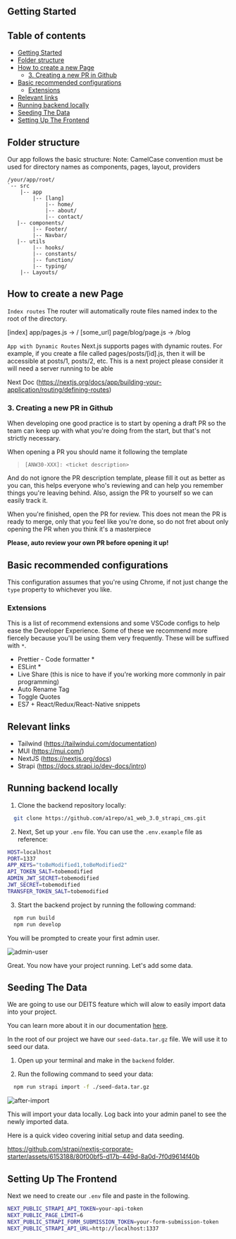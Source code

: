 ## Getting Started

## Table of contents

- [Getting Started](#getting-started)
- [Folder structure](#folder-structure)
- [How to create a new Page](#how-to-create-a-new-page)
  - [3. Creating a new PR in Github](#3-creating-a-new-pr-in-github)
- [Basic recommended configurations](#basic-recommended-configurations)
  - [Extensions](#extensions)
- [Relevant links](#relevant-links)
- [Running backend locally](#running-backend-locally)
- [Seeding The Data](#seeding-the-data)
- [Setting Up The Frontend](#setting-up-the-frontend)

## Folder structure

Our app follows the basic structure:
Note: CamelCase convention must be used for directory names as components, pages, layout, providers

```
/your/app/root/
`-- src
    |-- app
        |-- [lang]
            |-- home/
            |-- about/
            |-- contact/
   |-- components/
        |-- Footer/
        |-- Navbar/
   |-- utils
        |-- hooks/
        |-- constants/
        |-- function/
        |-- typing/
    |-- Layouts/
```

## How to create a new Page

`Index routes`
The router will automatically route files named index to the root of the directory.

[index] app/pages.js → /
[some_url] page/blog/page.js → /blog

`App with Dynamic Routes`
Next.js supports pages with dynamic routes. For example, if you create a file called pages/posts/[id].js, then it will be accessible at posts/1, posts/2, etc.
This is a next project please consider it will need a server running to be able

Next Doc (https://nextjs.org/docs/app/building-your-application/routing/defining-routes)

### 3. Creating a new PR in Github

When developing one good practice is to start by opening a draft PR so the team can keep up with what you're doing from the start, but that's not strictly necessary.

When opening a PR you should name it following the template

> `[ANW30-XXX]: <ticket description>`

And do not ignore the PR description template, please fill it out as better as you can, this helps everyone who's reviewing and can help you remember things you're leaving behind. Also, assign the PR to yourself so we can easily track it.

When you're finished, open the PR for review. This does not mean the PR is ready to merge, only that you feel like you're done, so do not fret about only opening the PR when you think it's a masterpiece

**Please, auto review your own PR before opening it up!**

## Basic recommended configurations

This configuration assumes that you're using Chrome, if not just change the `type` property to whichever you like.

### Extensions

This is a list of recommend extensions and some VSCode configs to help ease the Developer Experience. Some of these we recommend more fiercely because you'll be using them very frequently. These will be suffixed with `*`.

- Prettier - Code formatter \*
- ESLint \*
- Live Share (this is nice to have if you're working more commonly in pair programming)
- Auto Rename Tag
- Toggle Quotes
- ES7 + React/Redux/React-Native snippets

## Relevant links

- Tailwind (https://tailwindui.com/documentation)
- MUI (https://mui.com/)
- NextJS (https://nextjs.org/docs)
- Strapi (https://docs.strapi.io/dev-docs/intro)

## Running backend locally

1. Clone the backend repository locally:

```bash
  git clone https://github.com/a1repo/a1_web_3.0_strapi_cms.git
```

2. Next, Set up your `.env` file. You can use the `.env.example` file as reference:

```bash
HOST=localhost
PORT=1337
APP_KEYS="toBeModified1,toBeModified2"
API_TOKEN_SALT=tobemodified
ADMIN_JWT_SECRET=tobemodified
JWT_SECRET=tobemodified
TRANSFER_TOKEN_SALT=tobemodified
```

3. Start the backend project by running the following command:

```bash
  npm run build
  npm run develop
```

You will be prompted to create your first admin user.

![admin-user](https://user-images.githubusercontent.com/6153188/231865420-5f03a90f-b893-4057-9634-9632920a7d97.gif)

Great. You now have your project running. Let's add some data.

## Seeding The Data

We are going to use our DEITS feature which will alow to easily import data into your project.

You can learn more about it in our documentation [here](https://docs.strapi.io/dev-docs/data-management).

In the root of our project we have our `seed-data.tar.gz` file. We will use it to seed our data.

1. Open up your terminal and make in the `backend` folder.

2. Run the following command to seed your data:

```bash
  npm run strapi import -f ./seed-data.tar.gz
```

![after-import](https://user-images.githubusercontent.com/6153188/231865491-05cb5818-a0d0-49ce-807e-a879f7e3070c.gif)

This will import your data locally. Log back into your admin panel to see the newly imported data.

Here is a quick video covering initial setup and data seeding.

https://github.com/strapi/nextjs-corporate-starter/assets/6153188/80f00bf5-d17b-449d-8a0d-7f0d9614f40b

## Setting Up The Frontend

Next we need to create our `.env` file and paste in the following.

```bash
NEXT_PUBLIC_STRAPI_API_TOKEN=your-api-token
NEXT_PUBLIC_PAGE_LIMIT=6
NEXT_PUBLIC_STRAPI_FORM_SUBMISSION_TOKEN=your-form-submission-token
NEXT_PUBLIC_STRAPI_API_URL=http://localhost:1337

```
